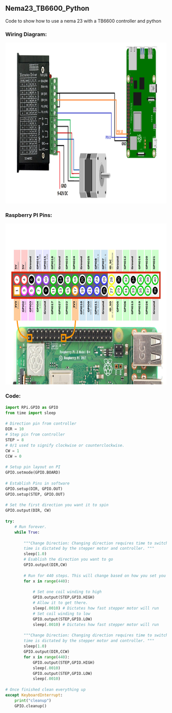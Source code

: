 ## Nema23_TB6600_Python
Code to show how to use a nema 23 with a TB6600 controller and python

### Wiring Diagram:
<a href="https://raw.githubusercontent.com/danielwilczak101/Nema23_TB6600_Python/main/images/stepper_motor_diagram.png">
<img  src="https://raw.githubusercontent.com/danielwilczak101/Nema23_TB6600_Python/main/images/stepper_motor_diagram.png" height="500"></a>

### Raspberry PI Pins:
<a href="https://raw.githubusercontent.com/danielwilczak101/Nema23_TB6600_Python/main/images/Raspberry-Pi-GPIO-Header-with-Photo.png">
<img  src="https://raw.githubusercontent.com/danielwilczak101/Nema23_TB6600_Python/main/images/Raspberry-Pi-GPIO-Header-with-Photo.png" height="500"></a>

### Code:
```py
import RPi.GPIO as GPIO
from time import sleep

# Direction pin from controller
DIR = 10
# Step pin from controller
STEP = 8
# 0/1 used to signify clockwise or counterclockwise.
CW = 1
CCW = 0

# Setup pin layout on PI
GPIO.setmode(GPIO.BOARD)

# Establish Pins in software
GPIO.setup(DIR, GPIO.OUT)
GPIO.setup(STEP, GPIO.OUT)

# Set the first direction you want it to spin
GPIO.output(DIR, CW)

try:
	# Run forever.
	while True:

		"""Change Direction: Changing direction requires time to switch. The
		time is dictated by the stepper motor and controller. """
		sleep(1.0)
		# Esablish the direction you want to go
		GPIO.output(DIR,CW)

		# Run for 440 steps. This will change based on how you set you controller
		for x in range(440):

			# Set one coil winding to high
			GPIO.output(STEP,GPIO.HIGH)
			# Allow it to get there.
			sleep(.0010) # Dictates how fast stepper motor will run
			# Set coil winding to low
			GPIO.output(STEP,GPIO.LOW)
			sleep(.0010) # Dictates how fast stepper motor will run

		"""Change Direction: Changing direction requires time to switch. The
		time is dictated by the stepper motor and controller. """
		sleep(1.0)
		GPIO.output(DIR,CCW)
		for x in range(440):
			GPIO.output(STEP,GPIO.HIGH)
			sleep(.0010)
			GPIO.output(STEP,GPIO.LOW)
			sleep(.0010)

# Once finished clean everything up
except KeyboardInterrupt:
	print("cleanup")
	GPIO.cleanup()
  ```
